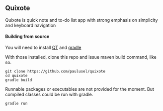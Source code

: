 ## Quixote
Quixote is quick note and to-do list app with strong emphasis on simplicity and keyboard navigation
#### Building from source
You will need to install [QT](https://www.qt.io) and [gradle](https://gradle.org/)

With those installed, clone this repo and issue maven build command, like so.
```
git clone https://github.com/paulusel/quixote
cd quixote
gradle build
```

Runnable packages or executables are not provided for the moment. But compiled classes
could be run with gradle.

```
gradle run
```
